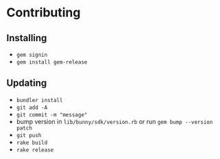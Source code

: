 # Contributing

## Installing

- `gem signin`
- `gem install gem-release`

## Updating

- `bundler install`
- `git add -A`
- `git commit -m "message"`
- bump version in `lib/bunny/sdk/version.rb` or run `gem bump --version patch`
- `git push`
- `rake build`
- `rake release`
